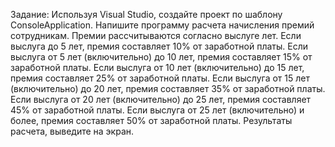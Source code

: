 Задание:
Используя Visual Studio, создайте проект по шаблону ConsoleApplication.
Напишите программу расчета начисления премий сотрудникам. Премии рассчитываются согласно
выслуге лет.
Если выслуга до 5 лет, премия составляет 10% от заработной платы.
Если выслуга от 5 лет (включительно) до 10 лет, премия составляет 15% от заработной платы.
Если выслуга от 10 лет (включительно) до 15 лет, премия составляет 25% от заработной платы.
Если выслуга от 15 лет (включительно) до 20 лет, премия составляет 35% от заработной платы.
Если выслуга от 20 лет (включительно) до 25 лет, премия составляет 45% от заработной платы.
Если выслуга от 25 лет (включительно) и более, премия составляет 50% от заработной платы.
Результаты расчета, выведите на экран.
